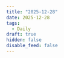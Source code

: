 ```yaml
---
title: "2025-12-28"
date: 2025-12-28
tags:
  - Daily
draft: true
hidden: false
disable_feed: false
---
```


